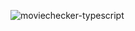 ![moviechecker-typescript](https://user-images.githubusercontent.com/60555651/147716447-7c2d4e2b-926b-4587-9071-8190369baeff.PNG)
